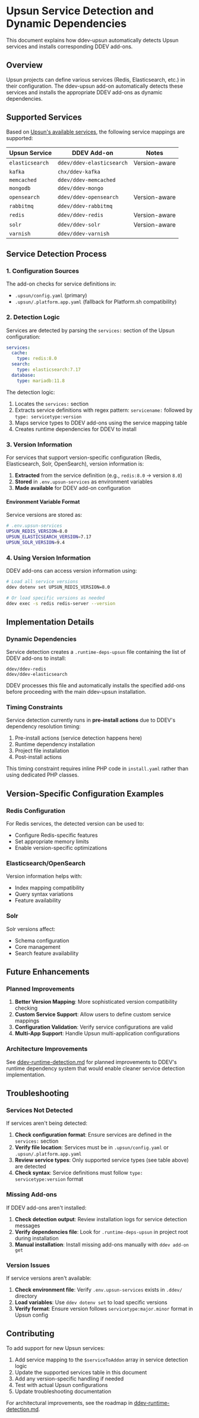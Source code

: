 # Upsun Service Detection and Dynamic Dependencies

This document explains how ddev-upsun automatically detects Upsun services and installs corresponding DDEV add-ons.

## Overview

Upsun projects can define various services (Redis, Elasticsearch, etc.) in their configuration. The ddev-upsun add-on automatically detects these services and installs the appropriate DDEV add-ons as dynamic dependencies.

## Supported Services

Based on [Upsun's available services](https://docs.upsun.com/add-services.html#available-services), the following service mappings are supported:

| Upsun Service | DDEV Add-on | Notes |
|---------------|-------------|-------|
| `elasticsearch` | `ddev/ddev-elasticsearch` | Version-aware |
| `kafka` | `chx/ddev-kafka` | |
| `memcached` | `ddev/ddev-memcached` | |
| `mongodb` | `ddev/ddev-mongo` | |
| `opensearch` | `ddev/ddev-opensearch` | Version-aware |
| `rabbitmq` | `ddev/ddev-rabbitmq` | |
| `redis` | `ddev/ddev-redis` | Version-aware |
| `solr` | `ddev/ddev-solr` | Version-aware |
| `varnish` | `ddev/ddev-varnish` | |

## Service Detection Process

### 1. Configuration Sources

The add-on checks for service definitions in:
- `.upsun/config.yaml` (primary)
- `.upsun/.platform.app.yaml` (fallback for Platform.sh compatibility)

### 2. Detection Logic

Services are detected by parsing the `services:` section of the Upsun configuration:

```yaml
services:
  cache:
    type: redis:8.0
  search:
    type: elasticsearch:7.17
  database:
    type: mariadb:11.8
```

The detection logic:
1. Locates the `services:` section
2. Extracts service definitions with regex pattern: `servicename:` followed by `type: servicetype:version`
3. Maps service types to DDEV add-ons using the service mapping table
4. Creates runtime dependencies for DDEV to install

### 3. Version Information

For services that support version-specific configuration (Redis, Elasticsearch, Solr, OpenSearch), version information is:

1. **Extracted** from the service definition (e.g., `redis:8.0` → version `8.0`)
2. **Stored** in `.env.upsun-services` as environment variables
3. **Made available** for DDEV add-on configuration

#### Environment Variable Format

Service versions are stored as:
```bash
# .env.upsun-services
UPSUN_REDIS_VERSION=8.0
UPSUN_ELASTICSEARCH_VERSION=7.17
UPSUN_SOLR_VERSION=9.4
```

### 4. Using Version Information

DDEV add-ons can access version information using:

```bash
# Load all service versions
ddev dotenv set UPSUN_REDIS_VERSION=8.0

# Or load specific versions as needed
ddev exec -s redis redis-server --version
```

## Implementation Details

### Dynamic Dependencies

Service detection creates a `.runtime-deps-upsun` file containing the list of DDEV add-ons to install:

```
ddev/ddev-redis
ddev/ddev-elasticsearch
```

DDEV processes this file and automatically installs the specified add-ons before proceeding with the main ddev-upsun installation.

### Timing Constraints

Service detection currently runs in **pre-install actions** due to DDEV's dependency resolution timing:

1. Pre-install actions (service detection happens here)
2. Runtime dependency installation
3. Project file installation
4. Post-install actions

This timing constraint requires inline PHP code in `install.yaml` rather than using dedicated PHP classes.

## Version-Specific Configuration Examples

### Redis Configuration

For Redis services, the detected version can be used to:
- Configure Redis-specific features
- Set appropriate memory limits
- Enable version-specific optimizations

### Elasticsearch/OpenSearch

Version information helps with:
- Index mapping compatibility
- Query syntax variations
- Feature availability

### Solr

Solr versions affect:
- Schema configuration
- Core management
- Search feature availability

## Future Enhancements

### Planned Improvements

1. **Better Version Mapping**: More sophisticated version compatibility checking
2. **Custom Service Support**: Allow users to define custom service mappings
3. **Configuration Validation**: Verify service configurations are valid
4. **Multi-App Support**: Handle Upsun multi-application configurations

### Architecture Improvements

See [ddev-runtime-detection.md](./ddev-runtime-detection.md) for planned improvements to DDEV's runtime dependency system that would enable cleaner service detection implementation.

## Troubleshooting

### Services Not Detected

If services aren't being detected:

1. **Check configuration format**: Ensure services are defined in the `services:` section
2. **Verify file location**: Services must be in `.upsun/config.yaml` or `.upsun/.platform.app.yaml`
3. **Review service types**: Only supported service types (see table above) are detected
4. **Check syntax**: Service definitions must follow `type: servicetype:version` format

### Missing Add-ons

If DDEV add-ons aren't installed:

1. **Check detection output**: Review installation logs for service detection messages
2. **Verify dependencies file**: Look for `.runtime-deps-upsun` in project root during installation
3. **Manual installation**: Install missing add-ons manually with `ddev add-on get`

### Version Issues

If service versions aren't available:

1. **Check environment file**: Verify `.env.upsun-services` exists in `.ddev/` directory
2. **Load variables**: Use `ddev dotenv set` to load specific versions
3. **Verify format**: Ensure version follows `servicetype:major.minor` format in Upsun config

## Contributing

To add support for new Upsun services:

1. Add service mapping to the `$serviceToAddon` array in service detection logic
2. Update the supported services table in this document
3. Add any version-specific handling if needed
4. Test with actual Upsun configurations
5. Update troubleshooting documentation

For architectural improvements, see the roadmap in [ddev-runtime-detection.md](./ddev-runtime-detection.md).